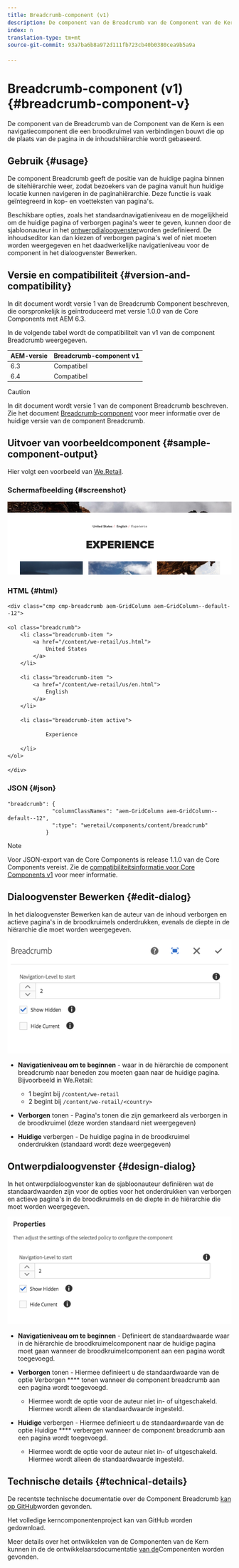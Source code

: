```yaml
---
title: Breadcrumb-component (v1)
description: De component van de Breadcrumb van de Component van de Kern is een navigatiecomponent die een broodkruimel van verbindingen bouwt die op de plaats van de pagina in de inhoudshiërarchie wordt gebaseerd.
index: n
translation-type: tm+mt
source-git-commit: 93a7ba6b8a972d111fb723cb40b0380cea9b5a9a

---
```



# Breadcrumb-component (v1) {#breadcrumb-component-v}

De component van de Breadcrumb van de Component van de Kern is een navigatiecomponent die een broodkruimel van verbindingen bouwt die op de plaats van de pagina in de inhoudshiërarchie wordt gebaseerd.

## Gebruik {#usage}

De component Breadcrumb geeft de positie van de huidige pagina binnen de sitehiërarchie weer, zodat bezoekers van de pagina vanuit hun huidige locatie kunnen navigeren in de paginahiërarchie. Deze functie is vaak geïntegreerd in kop- en voetteksten van pagina&#39;s.

Beschikbare opties, zoals het standaardnavigatieniveau en de mogelijkheid om de huidige pagina of verborgen pagina&#39;s weer te geven, kunnen door de sjabloonauteur in het [ontwerpdialoogvenster](#design-dialog)worden gedefinieerd. De inhoudseditor kan dan kiezen of verborgen pagina&#39;s wel of niet moeten worden weergegeven en het daadwerkelijke navigatieniveau voor de component in het dialoogvenster [](#edit-dialog)Bewerken.

## Versie en compatibiliteit {#version-and-compatibility}

In dit document wordt versie 1 van de Breadcrumb Component beschreven, die oorspronkelijk is geïntroduceerd met versie 1.0.0 van de Core Components met AEM 6.3.

In de volgende tabel wordt de compatibiliteit van v1 van de component Breadcrumb weergegeven.

| AEM-versie | Breadcrumb-component v1 |
|--- |--- |
| 6.3 | Compatibel |
| 6.4 | Compatibel |

>[!CAUTION]
>
>In dit document wordt versie 1 van de component Breadcrumb beschreven.
>Zie het document [Breadcrumb-component](/help/components/breadcrumb.md) voor meer informatie over de huidige versie van de component Breadcrumb.

## Uitvoer van voorbeeldcomponent {#sample-component-output}

Hier volgt een voorbeeld van [We.Retail](https://helpx.adobe.com/experience-manager/6-4/sites/developing/using/we-retail.html).

### Schermafbeelding {#screenshot}

![](/help/assets/chlimage_1-33.png)

### HTML {#html}

```
<div class="cmp cmp-breadcrumb aem-GridColumn aem-GridColumn--default--12">

<ol class="breadcrumb">
    <li class="breadcrumb-item ">
        <a href="/content/we-retail/us.html">
            United States
        </a>
    </li>

    <li class="breadcrumb-item ">
        <a href="/content/we-retail/us/en.html">
            English
        </a>
    </li>

    <li class="breadcrumb-item active">
        
            Experience
        
    </li>
</ol>
 
</div>
```

### JSON {#json}

```
"breadcrumb": {
              "columnClassNames": "aem-GridColumn aem-GridColumn--default--12",
              ":type": "weretail/components/content/breadcrumb"
            }
```

>[!NOTE]
>
>Voor JSON-export van de Core Components is release 1.1.0 van de Core Components vereist. Zie de [compatibiliteitsinformatie voor Core Components v1](/help/versions.md) voor meer informatie.

## Dialoogvenster Bewerken {#edit-dialog}

In het dialoogvenster Bewerken kan de auteur van de inhoud verborgen en actieve pagina&#39;s in de broodkruimels onderdrukken, evenals de diepte in de hiërarchie die moet worden weergegeven.

![](/help/assets/chlimage_1-34.png)

* **Navigatieniveau om te beginnen** - waar in de hiërarchie de component breadcrumb naar beneden zou moeten gaan naar de huidige pagina. Bijvoorbeeld in We.Retail:

   * 1 begint bij `/content/we-retail`
   * 2 begint bij `/content/we-retail/<country>`

* **Verborgen** tonen - Pagina&#39;s tonen die zijn gemarkeerd als verborgen in de broodkruimel (deze worden standaard niet weergegeven)
* **Huidige** verbergen - De huidige pagina in de broodkruimel onderdrukken (standaard wordt deze weergegeven)

## Ontwerpdialoogvenster {#design-dialog}

In het ontwerpdialoogvenster kan de sjabloonauteur definiëren wat de standaardwaarden zijn voor de opties voor het onderdrukken van verborgen en actieve pagina&#39;s in de broodkruimels en de diepte in de hiërarchie die moet worden weergegeven.

![](/help/assets/chlimage_1-35.png)

* **Navigatieniveau om te beginnen** - Definieert de standaardwaarde waar in de hiërarchie de broodkruimelcomponent naar de huidige pagina moet gaan wanneer de broodkruimelcomponent aan een pagina wordt toegevoegd.
* **Verborgen** tonen - Hiermee definieert u de standaardwaarde van de optie Verborgen **** tonen wanneer de component breadcrumb aan een pagina wordt toegevoegd.

   * Hiermee wordt de optie voor de auteur niet in- of uitgeschakeld. Hiermee wordt alleen de standaardwaarde ingesteld.

* **Huidige** verbergen - Hiermee definieert u de standaardwaarde van de optie Huidige **** verbergen wanneer de component breadcrumb aan een pagina wordt toegevoegd.

   * Hiermee wordt de optie voor de auteur niet in- of uitgeschakeld. Hiermee wordt alleen de standaardwaarde ingesteld.

## Technische details {#technical-details}

De recentste technische documentatie over de Component Breadcrumb [kan op GitHub](https://github.com/adobe/aem-core-wcm-components/tree/master/content/src/content/jcr_root/apps/core/wcm/components/breadcrumb/v1/breadcrumb)worden gevonden.

Het volledige kerncomponentenproject kan van GitHub worden gedownload.

Meer details over het ontwikkelen van de Componenten van de Kern kunnen in de de ontwikkelaarsdocumentatie [van de](/help/developing/overview.md)Componenten worden gevonden.
